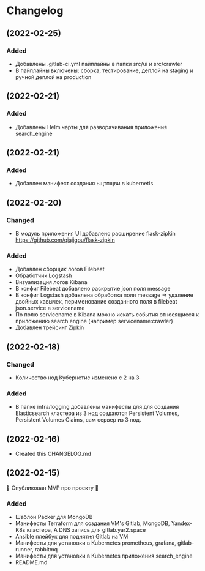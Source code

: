 # Changelog

## (2022-02-25)

### Added

* Добавлены .gitlab-ci.yml пайплайны в папки src/ui и src/crawler
* В пайплайны включены: сборка, тестирование, деплой на staging и ручной деплой на production

## (2022-02-21)

### Added

* Добавлены Helm чарты для разворачивания приложения search_engine 

## (2022-02-21)

### Added

* Добавлен манифест создания ьщтпщви в kubernetis

## (2022-02-20)

### Changed

* В модуль приложения UI добавлено расширение flask-zipkin https://github.com/qiajigou/flask-zipkin

### Added

* Добавлен сборщик логов Filebeat
* Обработчик Logstash
* Визуализация логов Kibana
* В конфиг Filebeat добавлено раскрытие json поля message 
* В конфиг Logstash добавлена обработка поля message => удаление двойных кавычек, перименование созданного поля в filebeat json.service в servicename
* По полю servicename в Kibana можно искать события относящиеся к приложению search engine (например servicename:crawler)
* Добавлен трейсинг Zipkin

## (2022-02-18)

### Changed

* Количество нод Кубернетис изменено с 2 на 3

### Added

* В папке infra/logging добавлены манифесты для для создания Elasticsearch кластера из 3 нод
  создаются Persistent Volumes, Persistent Volumes Claims, сам сервер из 3 нод.



## (2022-02-16)
* Created this CHANGELOG.md

## (2022-02-15)

:tada: Опубликован MVP про проекту :tada:

### Added

* Шаблон Packer для MongoDB
* Манифесты Terraform для создания VM's Gitlab, MongoDB, Yandex-K8s кластера, A DNS запись для gitlab.yar2.space
* Ansible плейбук для поднятия Gitlab на VM
* Манифесты для установки в Kubernetes prometheus, grafana, gitlab-runner, rabbitmq 
* Манифесты для установки в Kubernetes приложения search_engine
* README.md